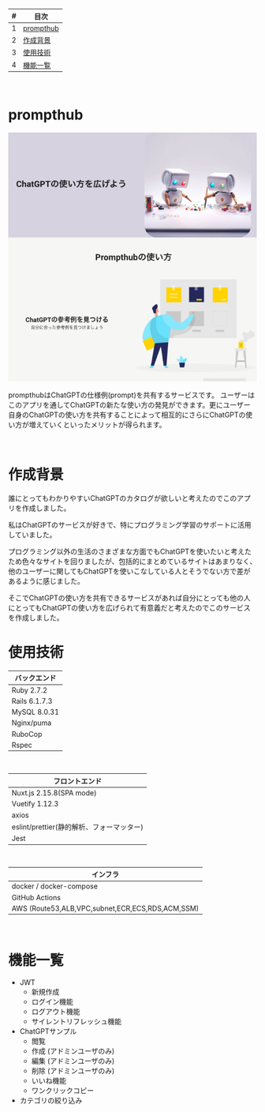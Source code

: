 | # | 目次 |
| ---- | ---|
| 1 | [prompthub](#prompthub) |
| 2 | [作成背景](#作成背景) |
| 3 | [使用技術](#使用技術) |
| 4 | [機能一覧](#機能一覧) |

<br />

# prompthub
![Sample Image](./.github/images/sample.png)

prompthubはChatGPTの仕様例(prompt)を共有するサービスです。
ユーザーはこのアプリを通してChatGPTの新たな使い方の発見ができます。更にユーザー自身のChatGPTの使い方を共有することによって相互的にさらにChatGPTの使い方が増えていくといったメリットが得られます。

<br />

# 作成背景

誰にとってもわかりやすいChatGPTのカタログが欲しいと考えたのでこのアプリを作成しました。

私はChatGPTのサービスが好きで、特にプログラミング学習のサポートに活用していました。

プログラミング以外の生活のさまざまな方面でもChatGPTを使いたいと考えたため色々なサイトを回りましたが、包括的にまとめているサイトはあまりなく、他のユーザーに関してもChatGPTを使いこなしている人とそうでない方で差があるように感じました。

そこでChatGPTの使い方を共有できるサービスがあれば自分にとっても他の人にとってもChatGPTの使い方を広げられて有意義だと考えたのでこのサービスを作成しました。

# 使用技術
| バックエンド
----|
| Ruby 2.7.2 |
| Rails  6.1.7.3 |
| MySQL 8.0.31|
| Nginx/puma |
| RuboCop |
| Rspec |
<br />

| フロントエンド
----|
| Nuxt.js 2.15.8(SPA mode)  |
| Vuetify 1.12.3 |
| axios |
| eslint/prettier(静的解析、フォーマッター) |
| Jest |
<br />


| インフラ
----|
| docker / docker-compose  |
| GitHub Actions |
| AWS (Route53,ALB,VPC,subnet,ECR,ECS,RDS,ACM,SSM) |
<br />

# 機能一覧
- JWT
  - 新規作成
  - ログイン機能
  - ログアウト機能
  - サイレントリフレッシュ機能
- ChatGPTサンプル
  - 閲覧
  - 作成 (アドミンユーザのみ)
  - 編集 (アドミンユーザのみ)
  - 削除 (アドミンユーザのみ)
  - いいね機能
  - ワンクリックコピー
- カテゴリの絞り込み
<br />